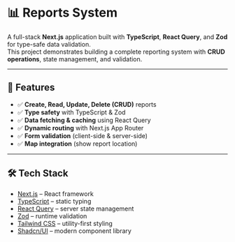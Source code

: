 # 📊 Reports System

A full-stack **Next.js** application built with **TypeScript**, **React Query**, and **Zod** for type-safe data validation.  
This project demonstrates building a complete reporting system with **CRUD operations**, state management, and validation.

---

## 🚀 Features

- ✅ **Create, Read, Update, Delete (CRUD)** reports
- ✅ **Type safety** with TypeScript & Zod
- ✅ **Data fetching & caching** using React Query
- ✅ **Dynamic routing** with Next.js App Router
- ✅ **Form validation** (client-side & server-side)
- ✅ **Map integration** (show report location)

---

## 🛠️ Tech Stack

- [Next.js](https://nextjs.org/) – React framework
- [TypeScript](https://www.typescriptlang.org/) – static typing
- [React Query](https://tanstack.com/query) – server state management
- [Zod](https://zod.dev/) – runtime validation
- [Tailwind CSS](https://tailwindcss.com/) – utility-first styling
- [Shadcn/UI](https://ui.shadcn.com/) – modern component library
